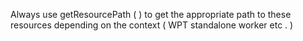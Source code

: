 Always
use
getResourcePath
(
)
to
get
the
appropriate
path
to
these
resources
depending
on
the
context
(
WPT
standalone
worker
etc
.
)
